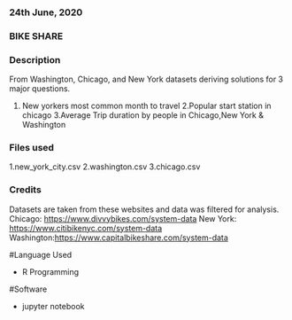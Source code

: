 ### 24th June, 2020

### BIKE SHARE 

### Description
From Washington, Chicago, and New York datasets deriving solutions for 3 major questions.

1. New yorkers most common month to travel
2.Popular start station in chicago
3.Average Trip duration by people in Chicago,New York & Washington

### Files used
1.new_york_city.csv
2.washington.csv
3.chicago.csv

### Credits
Datasets are taken from these websites and data was filtered for analysis.
Chicago:  https://www.divvybikes.com/system-data
New York: https://www.citibikenyc.com/system-data
Washington:https://www.capitalbikeshare.com/system-data

#Language Used
* R Programming 

#Software
* jupyter notebook

